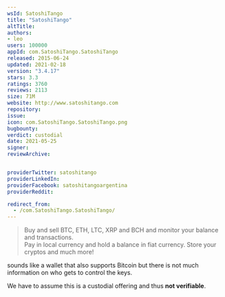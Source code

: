 ```yaml
---
wsId: SatoshiTango
title: "SatoshiTango"
altTitle: 
authors:
- leo
users: 100000
appId: com.SatoshiTango.SatoshiTango
released: 2015-06-24
updated: 2021-02-18
version: "3.4.17"
stars: 3.3
ratings: 3760
reviews: 2113
size: 71M
website: http://www.satoshitango.com
repository: 
issue: 
icon: com.SatoshiTango.SatoshiTango.png
bugbounty: 
verdict: custodial
date: 2021-05-25
signer: 
reviewArchive:


providerTwitter: satoshitango
providerLinkedIn: 
providerFacebook: satoshitangoargentina
providerReddit: 

redirect_from:
  - /com.SatoshiTango.SatoshiTango/
---
```



> Buy and sell BTC, ETH, LTC, XRP and BCH and monitor your balance and
  transactions.<br>
  Pay in local currency and hold a balance in fiat currency. Store your cryptos
  and much more!

sounds like a wallet that also supports Bitcoin but there is not much
information on who gets to control the keys.

We have to assume this is a custodial offering and thus **not verifiable**.
